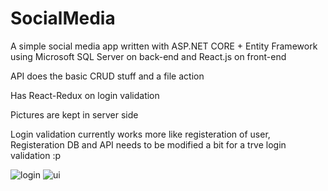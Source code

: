 # SocialMedia
A simple social media app written with ASP.NET CORE + Entity Framework using Microsoft SQL Server on back-end and React.js on front-end

API does the basic CRUD stuff and a file action

Has React-Redux on login validation

Pictures are kept in server side

Login validation currently works more like registeration of user, Registeration DB and API needs to be modified a bit for a trve login validation :p


![login](https://github.com/myahyavar/SocialMedia/assets/89209381/90817793-275c-4c84-8e37-54017783373c)
![ui](https://github.com/myahyavar/SocialMedia/assets/89209381/91929ecc-566b-4c07-8f9c-19cffa655006)
